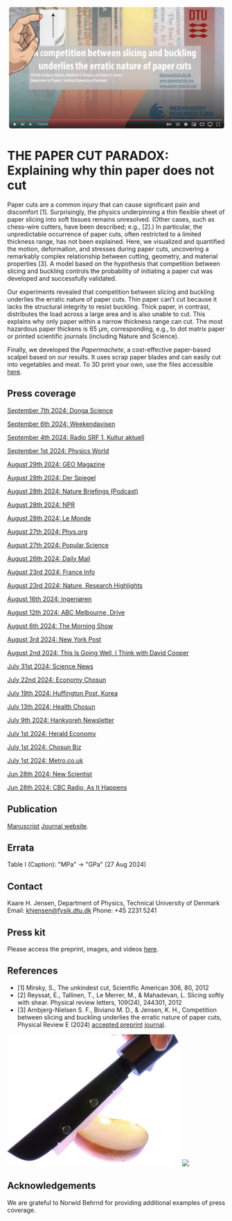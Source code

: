 [![Everything Is AWESOME](img/yt.jpg)](https://www.youtube.com/watch?v=jLBR2mwTyBM "Everything Is AWESOME")

# THE PAPER CUT PARADOX: Explaining why thin paper does not cut
Paper cuts are a common injury that can cause significant pain and discomfort [1]. Surprisingly, the physics underpinning a thin flexible sheet of paper slicing into soft tissues remains unresolved. (Other cases, such as chess-wire cutters, have been described; e.g., [2].) In particular, the unpredictable occurrence of paper cuts, often restricted to a limited thickness range, has not been explained. Here, we visualized and quantified the motion, deformation, and stresses during paper cuts, uncovering a remarkably complex relationship between cutting, geometry, and material properties [3]. A model based on the hypothesis that competition between slicing and buckling controls the probability of initiating a paper cut was developed and successfully validated. 

Our experiments revealed that competition between slicing and buckling underlies the erratic nature of paper cuts. Thin paper can’t cut because it lacks the structural integrity to resist buckling. Thick paper, in contrast, distributes the load across a large area and is also unable to cut. This explains why only paper within a narrow thickness range can cut. The most hazardous paper thickens is 65 μm, corresponding, e.g., to dot matrix paper or printed scientific journals (including Nature and Science). 

Finally, we developed the _Papermachete_, a cost-effective paper-based scalpel based on our results. It uses scrap paper blades and can easily cut into vegetables and meat. To 3D print your own, use the files accessible [here](https://github.com/Jensen-Lab/PhysicsOfPaperCuts/tree/main/3DPrint).

## Press coverage
[September 7th 2024: Donga Science](https://www.dongascience.com/news.php?idx=67344)

[September 6th 2024: Weekendavisen](https://www.weekendavisen.dk/ideer/det-farligste-papir)

[September 4th 2024: Radio SRF 1, Kultur aktuell](https://www.srf.ch/wissen/mensch/verflixte-schnittverletzungen-warum-papier-schneidet)

[September 1st 2024: Physics World](https://physicsworld.com/a/researchers-cut-to-the-chase-on-the-physics-of-paper-cuts/)

[August 29th 2024: GEO Magazine](https://www.geo.de/wissen/forschung-und-technik/kuriose-wissenschaft--welches-papier-birgt-das-groesste-schnitt-risiko--35019300.html)

[August 28th 2024: Der Spiegel](https://www.spiegel.de/wissenschaft/mensch/mit-welchem-papier-man-sich-am-ehesten-in-den-finger-schneidet-a-06ee99cb-c833-47ff-806f-d06854aad74e)

[August 28th 2024: Nature Briefings (Podcast)](https://www.nature.com/articles/d41586-024-02806-7)

[August 28th 2024: NPR](https://www.npr.org/2024/08/28/nx-s1-5090010/the-physics-behind-a-very-annoying-thing-that-could-ever-happen-to-you-a-paper-cut)

[August 28th 2024: Le Monde](https://www.lemonde.fr/article-offert/zognioeqtptu-6297641/comment-eviter-peut-etre-de-se-couper-les-doigts-en-feuilletant-un-journal)

[August 27th 2024: Phys.org](https://phys.org/news/2024-08-paper-likelihood.html)

[August 27th 2024: Popular Science](https://www.popsci.com/science/paper-cut-study/)

[August 26th 2024: Daily Mail](https://www.dailymail.co.uk/sciencetech/article-13739439/Scientists-reveal-paper-painful-cuts.html)

[August 23rd 2024: France Info](https://www.francetvinfo.fr/replay-radio/le-billet-vert/des-chercheurs-danois-se-sont-penches-sur-la-dangerosite-des-papiers-qui-coupent_6665652.html)

[August 23rd 2024: Nature, Research Highlights](https://www.nature.com/articles/d41586-024-02297-6)

[August 16th 2024: Ingeniøren](https://ing.dk/artikel/vaerd-vide-pas-paa-ingenioeren-kan-let-lave-snitsaar-i-din-finger)

[August 12th 2024: ABC Melbourne, Drive](https://www.abc.net.au/listen/programs/melbourne-drive/drive/104188682)

[August 6th 2024: The Morning Show](https://www.facebook.com/watch/?v=430936466599208)

[August 3rd 2024: New York Post](https://nypost.com/2024/08/03/lifestyle/scientists-have-uncovered-the-physics-behind-paper-cuts/)

[August 2nd 2024: This Is Going Well, I Think with David Cooper](https://podcasts.apple.com/dk/podcast/croquet-or-crochet-august-2-2024/id1168275879?i=1000664191260)

[July 31st 2024: Science News](https://www.sciencenews.org/article/paper-cut-physics)

[July 22nd 2024: Economy Chosun](https://economychosun.com/site/data/html_dir/2024/07/19/2024071900032.html)

[July 19th 2024: Huffington Post, Korea](https://www.huffingtonpost.kr/news/articleView.html?idxno=225660)

[July 13th 2024: Health Chosun](https://health.chosun.com/site/data/html_dir/2024/07/11/2024071101712.html)

[July 9th 2024: Hankyoreh Newsletter](https://www.hani.co.kr/arti/science/science_general/1148276.html)

[July 1st 2024: Herald Economy](https://news.heraldcorp.com/view.php?ud=20240701050718)

[July 1st 2024: Chosun Biz](https://biz.chosun.com/science-chosun/science/2024/07/01/T6GORBARANAIPL2TONKUM775KE/?utm_source=naver&utm_medium=original&utm_campaign=)

[July 1st 2024: Metro.co.uk](https://metro.co.uk/2024/07/01/worst-paper-paper-cuts-revealed-can-even-slice-chicken-21139872/)

[Jun 28th 2024: New Scientist](https://www.newscientist.com/article/2437150-physicists-determined-the-paper-most-likely-to-give-you-a-paper-cut/)

[Jun 28th 2024: CBC Radio, As It Happens](https://www.cbc.ca/listen/live-radio/1-2-as-it-happens/clip/16078411-point-counterpoint-return)

## Publication
[Manuscript](https://github.com/Jensen-Lab/PhysicsOfPaperCuts/blob/main/Arnbjerg-NielsenPapercut2024.pdf)
[Journal website](http://journals.aps.org/pre/accepted/aa072Kc5A071ae0708c39799a466b7d26e3ac2a0e). 

## Errata
Table I (Caption): "MPa" -> "GPa" (27 Aug 2024)

## Contact
Kaare H. Jensen, Department of Physics, Technical University of Denmark
Email: khjensen@fysik.dtu.dk 
Phone: +45 2231 5241

## Press kit
Please access the preprint, images, and videos [here](PressKit).

## References
- [1] Mirsky, S., The unkindest cut, Scientific American 306, 80, 2012
- [2] Reyssat, E., Tallinen, T., Le Merrer, M., & Mahadevan, L. Slicing softly with shear. Physical review letters, 109(24), 244301, 2012
- [3] Arnbjerg-Nielsen S. F., Biviano M. D., & Jensen, K. H., Competition between slicing and buckling underlies the erratic nature of paper cuts, Physical Review E (2024) [accepted preprint](PressKit/manuscript.pdf) [journal](http://journals.aps.org/pre/accepted/aa072Kc5A071ae0708c39799a466b7d26e3ac2a0e). 

<img src="img/papermachete2.JPG" width="400"> <img  src="img/cutting.gif" width="150" ALIGN=”right”>

## Acknowledgements
We are grateful to Norwid Behrnd for providing additional examples of press coverage.
